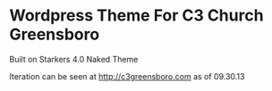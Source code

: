 Wordpress Theme For C3 Church Greensboro
================================

Built on Starkers 4.0 Naked Theme

Iteration can be seen at http://c3greensboro.com as of 09.30.13